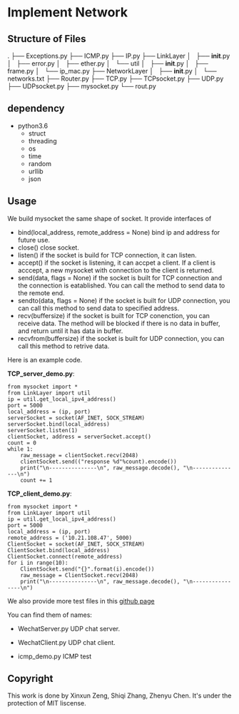 # Implement Network

## Structure of Files

.
├── Exceptions.py
├── ICMP.py
├── IP.py
├── LinkLayer
│   ├── __init__.py
│   ├── error.py
│   ├── ether.py
│   └── util
│       ├── __init__.py
│       ├── frame.py
│       └── ip_mac.py
├── NetworkLayer
│   ├── __init__.py
│   └── networks.txt
├── Router.py
├── TCP.py
├── TCPsocket.py
├── UDP.py
├── UDPsocket.py
├── mysocket.py
└── rout.py

## dependency

- python3.6
	- struct
	- threading
	- os
	- time
	- random
	- urllib
	- json

## Usage

We build mysocket the same shape of socket. It provide interfaces of

- bind(local_address, remote_address = None)
	bind ip and address for future use.
- close()
	close socket.
- listen()
	if the socket is build for TCP connection, it can listen.
- accept()
	if the socket is listening, it can accpet a client. If a client is acccept, a new mysocket with connection to the client is returned.
- send(data, flags = None)
	if the socket is built for TCP connection and the connection is eatablished. You can call the method to send data to the remote end.
- sendto(data, flags = None)
	if the socket is built for UDP connection, you can call this method to send data to specified address.
- recv(buffersize)
	if the socket is built for TCP conenction, you can receive data. The method will be blocked if there is no data in buffer, and return until it has data in buffer.
- recvfrom(buffersize)
	if the socket is built for UDP connection, you can call this method to retrive data.

Here is an example code.

__TCP_server_demo.py__:
```python3
from mysocket import *
from LinkLayer import util
ip = util.get_local_ipv4_address()
port = 5000
local_address = (ip, port)
serverSocket = socket(AF_INET, SOCK_STREAM)
serverSocket.bind(local_address)
serverSocket.listen(1)
clientSocket, address = serverSocket.accept()
count = 0
while 1:
    raw_message = clientSocket.recv(2048)
    clientSocket.send(("response %d"%count).encode())
    print("\n---------------\n", raw_message.decode(), "\n---------------\n")
    count += 1
```

__TCP_client_demo.py__:
```python3
from mysocket import *
from LinkLayer import util
ip = util.get_local_ipv4_address()
port = 5000
local_address = (ip, port)
remote_address = ('10.21.108.47', 5000)
ClientSocket = socket(AF_INET, SOCK_STREAM)
ClientSocket.bind(local_address)
ClientSocket.connect(remote_address)
for i in range(10):
    ClientSocket.send("{}".format(i).encode())
    raw_message = ClientSocket.recv(2048)
    print("\n---------------\n", raw_message.decode(), "\n----------------\n")
```


We also provide more test files in this [github page](https://github.com/BorisChenCZY/ImplementTheNetwork)

You can find them of names:

- WechatServer.py
	UDP chat server.

- WechatClient.py
	UDP chat client.

- icmp_demo.py
	ICMP test


## Copyright

This work is done by Xinxun Zeng, Shiqi Zhang, Zhenyu Chen. It's under the protection of MIT liscense.